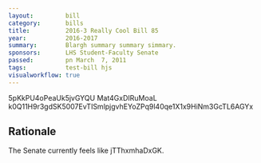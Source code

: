 ```yaml
---
layout:         bill
category:       bills
title:          2016-3 Really Cool Bill 85
year:           2016-2017
summary:        Blargh summary summary simmary.
sponsors:       LHS Student-Faculty Senate
passed:         pn March  7, 2011
tags:           test-bill hjs
visualworkflow: true
---
```



5pKkPU4oPeaUk5jvGYQU Mat4GxDIRuMoaL k0Q11H9r3gdSK5007EvTISmlpjgvhEYoZPq9l40qe1X1x9HiNm3GcTL6AGYx 




Rationale
---------
The Senate currently feels like jTThxmhaDxGK.
